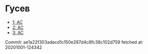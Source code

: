 # Гусев
- [1: AC](1.md)
- [2: AC](2.md)
- [3: AC](3.md)

Commit: ae1a22f303adacd1c150e287d4c8fc38c102d759
 fetched at: 20201001-124342
